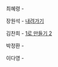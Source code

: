 최혜령 - 

장원석 - [내려가기](https://www.acmicpc.net/problem/2096)

김찬희 - [1로 만들기 2](https://www.acmicpc.net/problem/12852)

박정환 - 

이다영 - 
